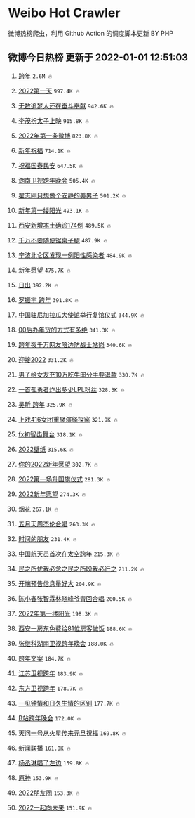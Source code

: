 # Weibo Hot Crawler 



微博热榜爬虫，利用 Github Action 的调度脚本更新 BY PHP 


## 微博今日热榜 更新于 2022-01-01 12:51:03 
1. [跨年](https://s.weibo.com/weibo?q=%E8%B7%A8%E5%B9%B4&Refer=top) `2.6M 🔥` 

1. [2022第一天](https://s.weibo.com/weibo?q=%232022%E7%AC%AC%E4%B8%80%E5%A4%A9%23&Refer=top) `997.4K 🔥` 

1. [无数追梦人还在奋斗奉献](https://s.weibo.com/weibo?q=%23%E6%97%A0%E6%95%B0%E8%BF%BD%E6%A2%A6%E4%BA%BA%E8%BF%98%E5%9C%A8%E5%A5%8B%E6%96%97%E5%A5%89%E7%8C%AE%23&Refer=top) `942.6K 🔥` 

1. [李茂扮太子上映](https://s.weibo.com/weibo?q=%23%E6%9D%8E%E8%8C%82%E6%89%AE%E5%A4%AA%E5%AD%90%E4%B8%8A%E6%98%A0%23&Refer=top) `915.8K 🔥` 

1. [2022年第一条微博](https://s.weibo.com/weibo?q=%232022%E5%B9%B4%E7%AC%AC%E4%B8%80%E6%9D%A1%E5%BE%AE%E5%8D%9A%23&Refer=top) `823.8K 🔥` 

1. [新年祝福](https://s.weibo.com/weibo?q=%E6%96%B0%E5%B9%B4%E7%A5%9D%E7%A6%8F&Refer=top) `714.1K 🔥` 

1. [祝福国泰民安](https://s.weibo.com/weibo?q=%23%E7%A5%9D%E7%A6%8F%E5%9B%BD%E6%B3%B0%E6%B0%91%E5%AE%89%23&Refer=top) `647.5K 🔥` 

1. [湖南卫视跨年晚会](https://s.weibo.com/weibo?q=%E6%B9%96%E5%8D%97%E5%8D%AB%E8%A7%86%E8%B7%A8%E5%B9%B4%E6%99%9A%E4%BC%9A&Refer=top) `505.4K 🔥` 

1. [翟志刚只想做个安静的美男子](https://s.weibo.com/weibo?q=%23%E7%BF%9F%E5%BF%97%E5%88%9A%E5%8F%AA%E6%83%B3%E5%81%9A%E4%B8%AA%E5%AE%89%E9%9D%99%E7%9A%84%E7%BE%8E%E7%94%B7%E5%AD%90%23&Refer=top) `501.2K 🔥` 

1. [新年第一缕阳光](https://s.weibo.com/weibo?q=%23%E6%96%B0%E5%B9%B4%E7%AC%AC%E4%B8%80%E7%BC%95%E9%98%B3%E5%85%89%23&Refer=top) `493.1K 🔥` 

1. [西安新增本土确诊174例](https://s.weibo.com/weibo?q=%23%E8%A5%BF%E5%AE%89%E6%96%B0%E5%A2%9E%E6%9C%AC%E5%9C%9F%E7%A1%AE%E8%AF%8A174%E4%BE%8B%23&Refer=top) `489.5K 🔥` 

1. [千万不要随便锯桌子腿](https://s.weibo.com/weibo?q=%23%E5%8D%83%E4%B8%87%E4%B8%8D%E8%A6%81%E9%9A%8F%E4%BE%BF%E9%94%AF%E6%A1%8C%E5%AD%90%E8%85%BF%23&Refer=top) `487.9K 🔥` 

1. [宁波北仑区发现一例阳性感染者](https://s.weibo.com/weibo?q=%23%E5%AE%81%E6%B3%A2%E5%8C%97%E4%BB%91%E5%8C%BA%E5%8F%91%E7%8E%B0%E4%B8%80%E4%BE%8B%E9%98%B3%E6%80%A7%E6%84%9F%E6%9F%93%E8%80%85%23&Refer=top) `484.9K 🔥` 

1. [新年愿望](https://s.weibo.com/weibo?q=%23%E6%96%B0%E5%B9%B4%E6%84%BF%E6%9C%9B%23&Refer=top) `475.7K 🔥` 

1. [日出](https://s.weibo.com/weibo?q=%E6%97%A5%E5%87%BA&Refer=top) `392.2K 🔥` 

1. [罗振宇 跨年](https://s.weibo.com/weibo?q=%E7%BD%97%E6%8C%AF%E5%AE%87%20%E8%B7%A8%E5%B9%B4&Refer=top) `391.8K 🔥` 

1. [中国驻尼加拉瓜大使馆举行复馆仪式](https://s.weibo.com/weibo?q=%23%E4%B8%AD%E5%9B%BD%E9%A9%BB%E5%B0%BC%E5%8A%A0%E6%8B%89%E7%93%9C%E5%A4%A7%E4%BD%BF%E9%A6%86%E4%B8%BE%E8%A1%8C%E5%A4%8D%E9%A6%86%E4%BB%AA%E5%BC%8F%23&Refer=top) `344.9K 🔥` 

1. [00后办年货的方式有多绝](https://s.weibo.com/weibo?q=%2300%E5%90%8E%E5%8A%9E%E5%B9%B4%E8%B4%A7%E7%9A%84%E6%96%B9%E5%BC%8F%E6%9C%89%E5%A4%9A%E7%BB%9D%23&Refer=top) `341.3K 🔥` 

1. [跨年夜千万网友陪边防战士站岗](https://s.weibo.com/weibo?q=%23%E8%B7%A8%E5%B9%B4%E5%A4%9C%E5%8D%83%E4%B8%87%E7%BD%91%E5%8F%8B%E9%99%AA%E8%BE%B9%E9%98%B2%E6%88%98%E5%A3%AB%E7%AB%99%E5%B2%97%23&Refer=top) `340.6K 🔥` 

1. [迎接2022](https://s.weibo.com/weibo?q=%E8%BF%8E%E6%8E%A52022&Refer=top) `331.2K 🔥` 

1. [男子给女友充10万吃牛肉分手要退款](https://s.weibo.com/weibo?q=%23%E7%94%B7%E5%AD%90%E7%BB%99%E5%A5%B3%E5%8F%8B%E5%85%8510%E4%B8%87%E5%90%83%E7%89%9B%E8%82%89%E5%88%86%E6%89%8B%E8%A6%81%E9%80%80%E6%AC%BE%23&Refer=top) `330.7K 🔥` 

1. [一首孤勇者炸出多少LPL粉丝](https://s.weibo.com/weibo?q=%E4%B8%80%E9%A6%96%E5%AD%A4%E5%8B%87%E8%80%85%E7%82%B8%E5%87%BA%E5%A4%9A%E5%B0%91LPL%E7%B2%89%E4%B8%9D&Refer=top) `328.3K 🔥` 

1. [吴昕 跨年](https://s.weibo.com/weibo?q=%E5%90%B4%E6%98%95%20%E8%B7%A8%E5%B9%B4&Refer=top) `325.9K 🔥` 

1. [上戏416女团重聚演绎探窗](https://s.weibo.com/weibo?q=%23%E4%B8%8A%E6%88%8F416%E5%A5%B3%E5%9B%A2%E9%87%8D%E8%81%9A%E6%BC%94%E7%BB%8E%E6%8E%A2%E7%AA%97%23&Refer=top) `321.9K 🔥` 

1. [fx初智齿舞台](https://s.weibo.com/weibo?q=fx%E5%88%9D%E6%99%BA%E9%BD%BF%E8%88%9E%E5%8F%B0&Refer=top) `318.1K 🔥` 

1. [2022壁纸](https://s.weibo.com/weibo?q=2022%E5%A3%81%E7%BA%B8&Refer=top) `315.6K 🔥` 

1. [你的2022新年愿望](https://s.weibo.com/weibo?q=%23%E4%BD%A0%E7%9A%842022%E6%96%B0%E5%B9%B4%E6%84%BF%E6%9C%9B%23&Refer=top) `302.7K 🔥` 

1. [2022第一场升国旗仪式](https://s.weibo.com/weibo?q=%232022%E7%AC%AC%E4%B8%80%E5%9C%BA%E5%8D%87%E5%9B%BD%E6%97%97%E4%BB%AA%E5%BC%8F%23&Refer=top) `281.3K 🔥` 

1. [2022新年愿望](https://s.weibo.com/weibo?q=%232022%E6%96%B0%E5%B9%B4%E6%84%BF%E6%9C%9B%23&Refer=top) `274.3K 🔥` 

1. [烟花](https://s.weibo.com/weibo?q=%E7%83%9F%E8%8A%B1&Refer=top) `267.1K 🔥` 

1. [五月天周杰伦合唱](https://s.weibo.com/weibo?q=%23%E4%BA%94%E6%9C%88%E5%A4%A9%E5%91%A8%E6%9D%B0%E4%BC%A6%E5%90%88%E5%94%B1%23&Refer=top) `263.3K 🔥` 

1. [时间的朋友](https://s.weibo.com/weibo?q=%23%E6%97%B6%E9%97%B4%E7%9A%84%E6%9C%8B%E5%8F%8B%23&Refer=top) `231.4K 🔥` 

1. [中国航天员首次在太空跨年](https://s.weibo.com/weibo?q=%23%E4%B8%AD%E5%9B%BD%E8%88%AA%E5%A4%A9%E5%91%98%E9%A6%96%E6%AC%A1%E5%9C%A8%E5%A4%AA%E7%A9%BA%E8%B7%A8%E5%B9%B4%23&Refer=top) `215.3K 🔥` 

1. [民之所忧我必念之民之所盼我必行之](https://s.weibo.com/weibo?q=%23%E6%B0%91%E4%B9%8B%E6%89%80%E5%BF%A7%E6%88%91%E5%BF%85%E5%BF%B5%E4%B9%8B%E6%B0%91%E4%B9%8B%E6%89%80%E7%9B%BC%E6%88%91%E5%BF%85%E8%A1%8C%E4%B9%8B%23&Refer=top) `211.2K 🔥` 

1. [开端预告信息量好大](https://s.weibo.com/weibo?q=%23%E5%BC%80%E7%AB%AF%E9%A2%84%E5%91%8A%E4%BF%A1%E6%81%AF%E9%87%8F%E5%A5%BD%E5%A4%A7%23&Refer=top) `204.9K 🔥` 

1. [陈小春张智霖林晓峰爷青回合唱](https://s.weibo.com/weibo?q=%23%E9%99%88%E5%B0%8F%E6%98%A5%E5%BC%A0%E6%99%BA%E9%9C%96%E6%9E%97%E6%99%93%E5%B3%B0%E7%88%B7%E9%9D%92%E5%9B%9E%E5%90%88%E5%94%B1%23&Refer=top) `200.5K 🔥` 

1. [2022年第一缕阳光](https://s.weibo.com/weibo?q=%232022%E5%B9%B4%E7%AC%AC%E4%B8%80%E7%BC%95%E9%98%B3%E5%85%89%23&Refer=top) `198.3K 🔥` 

1. [西安一房东免费给81位房客做饭](https://s.weibo.com/weibo?q=%23%E8%A5%BF%E5%AE%89%E4%B8%80%E6%88%BF%E4%B8%9C%E5%85%8D%E8%B4%B9%E7%BB%9981%E4%BD%8D%E6%88%BF%E5%AE%A2%E5%81%9A%E9%A5%AD%23&Refer=top) `188.6K 🔥` 

1. [张继科湖南卫视跨年晚会](https://s.weibo.com/weibo?q=%E5%BC%A0%E7%BB%A7%E7%A7%91%E6%B9%96%E5%8D%97%E5%8D%AB%E8%A7%86%E8%B7%A8%E5%B9%B4%E6%99%9A%E4%BC%9A&Refer=top) `188.0K 🔥` 

1. [跨年文案](https://s.weibo.com/weibo?q=%E8%B7%A8%E5%B9%B4%E6%96%87%E6%A1%88&Refer=top) `184.7K 🔥` 

1. [江苏卫视跨年](https://s.weibo.com/weibo?q=%E6%B1%9F%E8%8B%8F%E5%8D%AB%E8%A7%86%E8%B7%A8%E5%B9%B4&Refer=top) `183.9K 🔥` 

1. [东方卫视跨年](https://s.weibo.com/weibo?q=%E4%B8%9C%E6%96%B9%E5%8D%AB%E8%A7%86%E8%B7%A8%E5%B9%B4&Refer=top) `178.7K 🔥` 

1. [一见钟情和日久生情的区别](https://s.weibo.com/weibo?q=%23%E4%B8%80%E8%A7%81%E9%92%9F%E6%83%85%E5%92%8C%E6%97%A5%E4%B9%85%E7%94%9F%E6%83%85%E7%9A%84%E5%8C%BA%E5%88%AB%23&Refer=top) `177.7K 🔥` 

1. [B站跨年晚会](https://s.weibo.com/weibo?q=B%E7%AB%99%E8%B7%A8%E5%B9%B4%E6%99%9A%E4%BC%9A&Refer=top) `172.0K 🔥` 

1. [天问一号从火星传来元旦祝福](https://s.weibo.com/weibo?q=%23%E5%A4%A9%E9%97%AE%E4%B8%80%E5%8F%B7%E4%BB%8E%E7%81%AB%E6%98%9F%E4%BC%A0%E6%9D%A5%E5%85%83%E6%97%A6%E7%A5%9D%E7%A6%8F%23&Refer=top) `169.8K 🔥` 

1. [新闻联播](https://s.weibo.com/weibo?q=%23%E6%96%B0%E9%97%BB%E8%81%94%E6%92%AD%23&Refer=top) `161.0K 🔥` 

1. [杨丞琳唱了左边](https://s.weibo.com/weibo?q=%23%E6%9D%A8%E4%B8%9E%E7%90%B3%E5%94%B1%E4%BA%86%E5%B7%A6%E8%BE%B9%23&Refer=top) `159.8K 🔥` 

1. [原神](https://s.weibo.com/weibo?q=%E5%8E%9F%E7%A5%9E&Refer=top) `153.9K 🔥` 

1. [2022朋友圈](https://s.weibo.com/weibo?q=2022%E6%9C%8B%E5%8F%8B%E5%9C%88&Refer=top) `153.3K 🔥` 

1. [2022一起向未来](https://s.weibo.com/weibo?q=%232022%E4%B8%80%E8%B5%B7%E5%90%91%E6%9C%AA%E6%9D%A5%23&Refer=top) `151.9K 🔥` 

